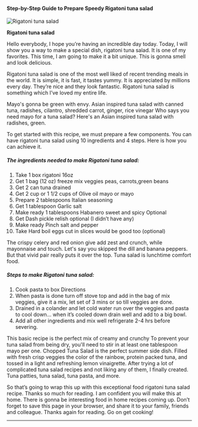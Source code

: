             

#### Step-by-Step Guide to Prepare Speedy Rigatoni tuna salad

![Rigatoni tuna salad](https://img-global.cpcdn.com/recipes/6abf53575e99810e/751x532cq70/rigatoni-tuna-salad-recipe-main-photo.jpg)

**Rigatoni tuna salad**

Hello everybody, I hope you’re having an incredible day today. Today, I will show you a way to make a special dish, rigatoni tuna salad. It is one of my favorites. This time, I am going to make it a bit unique. This is gonna smell and look delicious.

Rigatoni tuna salad is one of the most well liked of recent trending meals in the world. It is simple, it is fast, it tastes yummy. It is appreciated by millions every day. They’re nice and they look fantastic. Rigatoni tuna salad is something which I’ve loved my entire life.

Mayo's gonna be green with envy. Asian inspired tuna salad with canned tuna, radishes, cilantro, shredded carrot, ginger, rice vinegar Who says you need mayo for a tuna salad? Here's an Asian inspired tuna salad with radishes, green.

To get started with this recipe, we must prepare a few components. You can have rigatoni tuna salad using 10 ingredients and 4 steps. Here is how you can achieve it.

##### The ingredients needed to make Rigatoni tuna salad:

1.  Take 1 box rigatoni 16oz
2.  Get 1 bag (12 oz) freeze mix veggies peas, carrots,green beans
3.  Get 2 can tuna drained
4.  Get 2 cup or 1 1/2 cups of Olive oil mayo or mayo
5.  Prepare 2 tablespoons Italian seasoning
6.  Get 1 tablespoon Garlic salt
7.  Make ready 1 tablespoons Habanero sweet and spicy Optional
8.  Get Dash pickle relish optional (I didn’t have any)
9.  Make ready Pinch salt and pepper
10.  Take Hard boil eggs cut in slices would be good too (optional)

The crispy celery and red onion give add zest and crunch, while mayonnaise and touch. Let's say you skipped the dill and banana peppers. But that vivid pair really puts it over the top. Tuna salad is lunchtime comfort food.

##### Steps to make Rigatoni tuna salad:

1.  Cook pasta to box Directions
2.  When pasta is done turn off stove top and add in the bag of mix veggies, give it a mix, let set of 3 mins or so till veggies are done.
3.  Drained in a colander and let cold water run over the veggies and pasta to cool down… when it’s cooled down drain well and add to a big bowl.
4.  Add all other ingredients and mix well refrigerate 2-4 hrs before severing.

This basic recipe is the perfect mix of creamy and crunchy To prevent your tuna salad from being dry, you'll need to stir in at least one tablespoon mayo per one. Chopped Tuna Salad is the perfect summer side dish. Filled with fresh crisp veggies the color of the rainbow, protein packed tuna, and tossed in a light and refreshing lemon vinaigrette. After trying a lot of complicated tuna salad recipes and not liking any of them, I finally created. Tuna patties, tuna salad, tuna pasta, and more.

So that’s going to wrap this up with this exceptional food rigatoni tuna salad recipe. Thanks so much for reading. I am confident you will make this at home. There is gonna be interesting food in home recipes coming up. Don’t forget to save this page in your browser, and share it to your family, friends and colleague. Thanks again for reading. Go on get cooking!

* * *